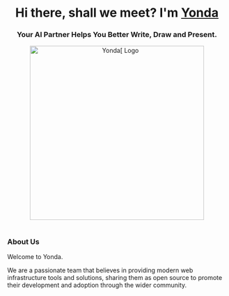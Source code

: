 <h1 align="center">Hi there, shall we meet? I'm <a href="https://nexloop.cc/" target="_blank">Yonda</a> 
<h3 align="center">Your AI Partner Helps You Better Write, Draw and Present.</h3>

<div align="center">
<img src="https://i.ibb.co/sJghyRgG/Frame-1618871882-1.png" width="400" alt="Yonda[ Logo" />
</div>

<h1 align="center"></h1>

### About Us

Welcome to Yonda.

We are a passionate team that believes in providing modern web infrastructure tools and solutions, sharing them as open source to promote their development and adoption through the wider community.
